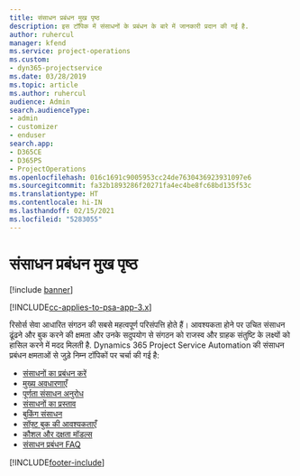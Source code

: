 ```yaml
---
title: संसाधन प्रबंधन मुख पृष्ठ
description: इस टॉपिक में संसाधनों के प्रबंधन के बारे में जानकारी प्रदान की गई है.
author: ruhercul
manager: kfend
ms.service: project-operations
ms.custom:
- dyn365-projectservice
ms.date: 03/28/2019
ms.topic: article
ms.author: ruhercul
audience: Admin
search.audienceType:
- admin
- customizer
- enduser
search.app:
- D365CE
- D365PS
- ProjectOperations
ms.openlocfilehash: 016c1691c9005953cc24de7630436923931097e6
ms.sourcegitcommit: fa32b1893286f20271fa4ec4be8fc68bd135f53c
ms.translationtype: HT
ms.contentlocale: hi-IN
ms.lasthandoff: 02/15/2021
ms.locfileid: "5283055"
---
```

# <a name="resource-management-home-page"></a>संसाधन प्रबंधन मुख पृष्ठ

[!include [banner](../includes/psa-now-project-operations.md)]

[!INCLUDE[cc-applies-to-psa-app-3.x](../includes/cc-applies-to-psa-app-3x.md)]

रिसोर्स सेवा आधारित संगठन की सबसे महत्वपूर्ण परिसंपत्ति होते हैं। आवश्यकता होने पर उचित संसाधन ढूंढने और बुक करने की क्षमता और उनके सदुपयोग से संगठन को राजस्व और ग्राहक संतुष्टि के लक्ष्यों को हासिल करने में मदद मिलती है. Dynamics 365 Project Service Automation की संसाधन प्रबंधन क्षमताओं से जुड़े निम्न टॉपिकों पर चर्चा की गई है:

- [संसाधनों का प्रबंधन करें](manage-resources.md)
- [मुख्य अवधारणाएँ](reports-key-concepts.md)
- [पूर्णता संसाधन अनुरोध](resource-management-fulfill-requests.md)
- [संसाधनों का प्रस्ताव](resource-management-propose-resources.md)
- [बुकिंग संसाधन](resource-management-book-resources-scheduleboard.md)
- [सॉफ़्ट बुक की आवश्यकताएँ](resource-management-softbook-requirements.md)
- [कौशल और दक्षता मॉडल्स](resource-management-skills-proficiency.md)
- [संसाधन प्रबंधन FAQ](resource-management-faq.md)


[!INCLUDE[footer-include](../includes/footer-banner.md)]